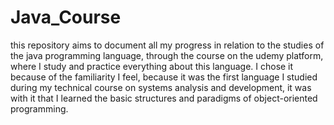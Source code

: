 # Java_Course

this repository aims to document all my progress in relation to the studies of the java programming language, through the course on the udemy platform, where I study and practice everything about this language.
I chose it because of the familiarity I feel, because it was the first language I studied during my technical course on systems analysis and development, it was with it that I learned the basic structures and paradigms of object-oriented programming.
